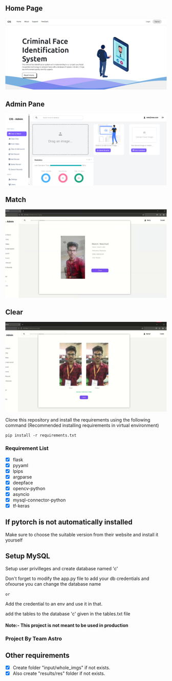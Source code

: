 ## Home Page

![Home](https://github.com/hariomverma83195/cis/blob/main/assets/homepage.jpg?raw=true)


## Admin Pane

![Admin Paned](https://github.com/hariomverma83195/cis/blob/main/assets/admin_panel.jpg?raw=true)


## Match

![Match](https://github.com/hariomverma83195/cis/blob/main/assets/output_matchm.jpg?raw=true)


## Clear

![Clear](https://github.com/hariomverma83195/cis/blob/main/assets/output_clear.jpg?raw=true)






Clone this repository and install the requirements using the following command
(Recommended installing requirements in virtual environment)

```console
pip install -r requirements.txt
```


### Requirement List

- [x] flask
- [x] pyyaml
- [x] lpips
- [x] argparse
- [x] deepface
- [x] opencv-python
- [x] asyncio
- [x] mysql-connector-python
- [x] tf-keras

## If pytorch is not automatically installed

Make sure to choose the suitable version from their website and install it yourself


## Setup MySQL

Setup user privilleges and create database named 'c'

Don't forget to modify the app.py file to add your db credentials and ofxourse you can change the database name

```or``` 

Add the credential to an env and use it in that.


add the tables to the database 'c' given in the tables.txt file


#### Note:- This project is not meant to be used in production



### Project By Team Astro

## Other requirements

- [x] Create folder "input/whole_imgs" if not exists.
- [x] Also create "results/res" folder if not exists.
